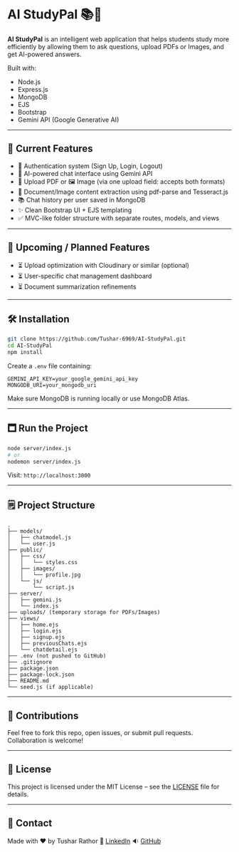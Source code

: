 # AI StudyPal 📚🤖

**AI StudyPal** is an intelligent web application that helps students study more efficiently by allowing them to ask questions, upload PDFs or Images, and get AI-powered answers.

Built with:

* Node.js
* Express.js
* MongoDB
* EJS
* Bootstrap
* Gemini API (Google Generative AI)

---

## 🌟 Current Features

* 🔐 Authentication system (Sign Up, Login, Logout)
* 💬 AI-powered chat interface using Gemini API
* 📄 Upload PDF or 🖼️ Image (via one upload field: accepts both formats)
* 🧠 Document/Image content extraction using pdf-parse and Tesseract.js
* 📚 Chat history per user saved in MongoDB
* ✨ Clean Bootstrap UI + EJS templating
* ✅ MVC-like folder structure with separate routes, models, and views

---

## 🚀 Upcoming / Planned Features

* ⏳ Upload optimization with Cloudinary or similar (optional)
* ⏳ User-specific chat management dashboard
* ⏳ Document summarization refinements

---

## 🛠️ Installation

```bash
git clone https://github.com/Tushar-6969/AI-StudyPal.git
cd AI-StudyPal
npm install
```

Create a `.env` file containing:

```
GEMINI_API_KEY=your_google_gemini_api_key
MONGODB_URI=your_mongodb_uri
```

Make sure MongoDB is running locally or use MongoDB Atlas.

---

## 🗖️ Run the Project

```bash
node server/index.js
# or
nodemon server/index.js
```

Visit:
`http://localhost:3000`

---

## 🗒️ Project Structure

```
.
├── models/
│   ├── chatmodel.js
│   └── user.js
├── public/
│   ├── css/
│   │   └── styles.css
│   ├── images/
│   │   └── profile.jpg
│   └── js/
│       └── script.js
├── server/
│   ├── gemini.js
│   └── index.js
├── uploads/ (temporary storage for PDFs/Images)
├── views/
│   ├── home.ejs
│   ├── login.ejs
│   ├── signup.ejs
│   ├── previousChats.ejs
│   └── chatdetail.ejs
├── .env (not pushed to GitHub)
├── .gitignore
├── package.json
├── package-lock.json
├── README.md
└── seed.js (if applicable)
```

---

## 🤝 Contributions

Feel free to fork this repo, open issues, or submit pull requests. Collaboration is welcome!

---

## 📔 License

This project is licensed under the MIT License – see the [LICENSE](LICENSE) file for details.

---

## 📢 Contact

Made with ❤️ by Tushar Rathor
🔗 [LinkedIn](https://www.linkedin.com/in/tushar-rathor-277427259/)
🔉 [GitHub](https://github.com/Tushar-6969)
